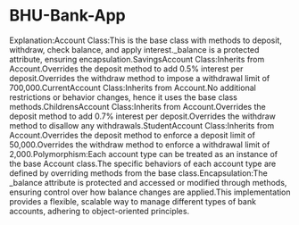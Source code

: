# BHU-Bank-App
Explanation:Account Class:This is the base class with methods to deposit, withdraw, check balance, and apply interest._balance is a protected attribute, ensuring encapsulation.SavingsAccount Class:Inherits from Account.Overrides the deposit method to add 0.5% interest per deposit.Overrides the withdraw method to impose a withdrawal limit of 700,000.CurrentAccount Class:Inherits from Account.No additional restrictions or behavior changes, hence it uses the base class methods.ChildrensAccount Class:Inherits from Account.Overrides the deposit method to add 0.7% interest per deposit.Overrides the withdraw method to disallow any withdrawals.StudentAccount Class:Inherits from Account.Overrides the deposit method to enforce a deposit limit of 50,000.Overrides the withdraw method to enforce a withdrawal limit of 2,000.Polymorphism:Each account type can be treated as an instance of the base Account class.The specific behaviors of each account type are defined by overriding methods from the base class.Encapsulation:The _balance attribute is protected and accessed or modified through methods, ensuring control over how balance changes are applied.This implementation provides a flexible, scalable way to manage different types of bank accounts, adhering to object-oriented principles.

